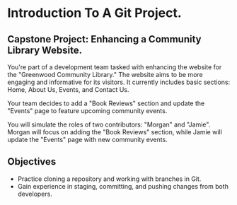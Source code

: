 # Introduction To A Git Project. #

## Capstone Project: Enhancing a Community Library Website. ##

You're part of a development team tasked with enhancing the website for the "Greenwood Community Library." The website aims to be more engaging and informative for its visitors. It currently includes basic sections: Home, About Us, Events, and Contact Us.

Your team decides to add a "Book Reviews" section and update the
"Events" page to feature upcoming community events.

You will simulate the roles of two contributors: "Morgan" and "Jamie". Morgan will focus on adding the "Book Reviews" section, while Jamie will update the "Events" page with new community events.

## Objectives ##
* Practice cloning a repository and working with branches in Git.
* Gain experience in staging, committing, and pushing changes from both developers.

